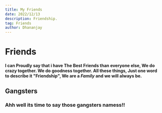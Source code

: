 ```yaml
---
title: My Friends
date: 2022/12/13
description: Friendship.
tag: Friends
author: Dhananjay
---
```


# Friends

#### I can Proudly say that i have The Best Friends than everyone else, We do crazy together. We do goodness together. All these things, Just one word to describe it "Friendship", We are a ***Family*** and we will always be.


## Gangsters

### Ahh well its time to say those gangsters namess!!


